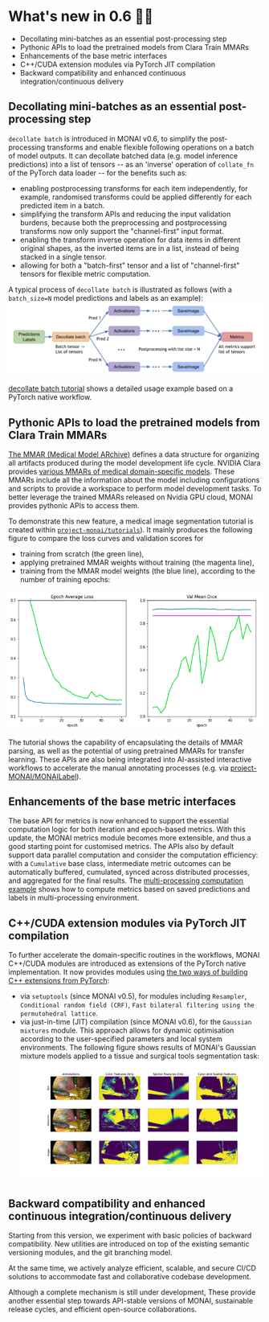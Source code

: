 # What's new in 0.6 🎉🎉

- Decollating mini-batches as an essential post-processing step
- Pythonic APIs to load the pretrained models from Clara Train MMARs
- Enhancements of the base metric interfaces
- C++/CUDA extension modules via PyTorch JIT compilation
- Backward compatibility and enhanced continuous integration/continuous delivery


## Decollating mini-batches as an essential post-processing step
`decollate batch` is introduced in MONAI v0.6, to simplify the post-processing transforms and enable flexible following operations on a batch of model outputs.
It can decollate batched data (e.g. model inference predictions) into a list of tensors -- as an 'inverse' operation of `collate_fn` of the PyTorch data loader -- for the benefits such as:
- enabling postprocessing transforms for each item independently, for example, randomised transforms could be applied differently for each predicted item in a batch.
- simplifying the transform APIs and reducing the input validation burdens, because both the preprocessing and postprocessing transforms now only support the "channel-first" input format.
- enabling the transform inverse operation for data items in different original shapes, as the inverted items are in a list, instead of being stacked in a single tensor.
- allowing for both a "batch-first" tensor and a list of "channel-first" tensors for flexible metric computation.

A typical process of `decollate batch` is illustrated as follows (with a `batch_size=N` model predictions and labels as an example):
![decollate_batch](../images/decollate_batch.png)

[decollate batch tutorial](https://github.com/Project-MONAI/tutorials/blob/master/modules/decollate_batch.ipynb) shows a detailed usage example based on a PyTorch native workflow.


## Pythonic APIs to load the pretrained models from Clara Train MMARs
[The MMAR (Medical Model ARchive)](https://docs.nvidia.com/clara/clara-train-sdk/pt/mmar.html)
defines a data structure for organizing all artifacts produced during the model development life cycle.
NVIDIA Clara provides [various MMARs of medical domain-specific models](https://ngc.nvidia.com/catalog/models?orderBy=scoreDESC&pageNumber=0&query=clara_pt&quickFilter=&filters=).
These MMARs include all the information about the model including configurations and scripts to provide a workspace to perform model development tasks. To better leverage the trained MMARs released on Nvidia GPU cloud, MONAI provides pythonic APIs to access them.

To demonstrate this new feature, a medical image segmentation tutorial is created within
[`project-monai/tutorials`](https://github.com/Project-MONAI/tutorials/blob/master/modules/transfer_mmar.ipynb)).
It mainly produces the following figure to compare the loss curves and validation scores for
- training from scratch (the green line),
- applying pretrained MMAR weights without training (the magenta line),
- training from the MMAR model weights (the blue
line), according to the number of training epochs:

![transfer_mmar](../images/transfer_mmar.png)

The tutorial shows the capability of encapsulating the details of MMAR parsing, as well as the potential of using pretrained MMARs for transfer learning.
These APIs are also being integrated into AI-assisted interactive workflows to accelerate the manual annotating processes (e.g. via [project-MONAI/MONAILabel](https://github.com/Project-MONAI/MONAILabel)).

## Enhancements of the base metric interfaces
The base API for metrics is now enhanced to support the essential computation logic for both iteration and epoch-based metrics.
With this update, the MONAI metrics module becomes more extensible, and thus a good starting point for customised metrics.
The APIs also by default support data parallel computation and consider the computation efficiency:  with a `Cumulative` base class, intermediate metric outcomes can be automatically buffered, cumulated, synced across distributed processes, and aggregated for the final results. The [multi-processing computation example](https://github.com/Project-MONAI/tutorials/blob/master/modules/compute_metric.py) shows how to compute metrics based on saved predictions and labels in multi-processing environment.

## C++/CUDA extension modules via PyTorch JIT compilation
To further accelerate the domain-specific routines in the workflows, MONAI C++/CUDA modules are introduced as extensions of the PyTorch native implementation.
It now provides modules using [the two ways of building C++ extensions from PyTorch](https://pytorch.org/tutorials/advanced/cpp_extension.html#custom-c-and-cuda-extensions):
- via `setuptools` (since MONAI v0.5), for modules including `Resampler`, `Conditional random field (CRF)`, `Fast bilateral filtering using the permutohedral lattice`.
- via just-in-time (JIT) compilation (since MONAI v0.6), for the `Gaussian mixtures` module. This approach allows for dynamic optimisation according to the user-specified parameters and local system environments.
The following figure shows results of MONAI's Gaussian mixture models applied to a tissue and surgical tools segmentation task:
![Gaussian mixture models as a postprocessing step](../images/gmm_feature_set_comparison_s.png)

## Backward compatibility and enhanced continuous integration/continuous delivery
Starting from this version, we experiment with basic policies of backward compatibility.
New utilities are introduced on top of the existing semantic versioning modules, and the git branching model.

At the same time, we actively analyze efficient, scalable, and secure CI/CD solutions to accommodate fast and collaborative codebase development.

Although a complete mechanism is still under development, These provide another essential step towards API-stable versions of MONAI, sustainable release cycles, and efficient open-source collaborations.
